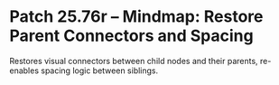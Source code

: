 # Patch 25.76r – Mindmap: Restore Parent Connectors and Spacing

Restores visual connectors between child nodes and their parents, re-enables spacing logic between siblings.
